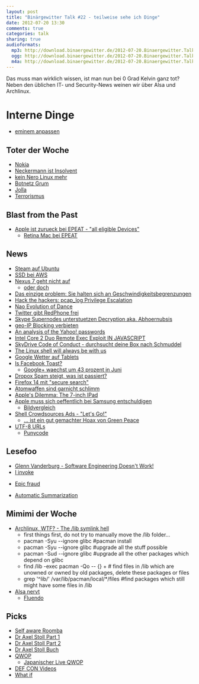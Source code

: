 ```yaml
---
layout: post
title: "Binärgewitter Talk #22 - teilweise sehe ich Dinge"
date: 2012-07-20 13:30
comments: true
categories: talk
sharing: true
audioformats:
  mp3: http://download.binaergewitter.de/2012-07-20.Binaergewitter.Talk.22.mp3
  ogg: http://download.binaergewitter.de/2012-07-20.Binaergewitter.Talk.22.ogg
  m4a: http://download.binaergewitter.de/2012-07-20.Binaergewitter.Talk.22.m4a
---
```

Das muss man wirklich wissen, ist man nun bei 0 Grad Kelvin ganz tot? Neben den üblichen IT- und Security-News weinen wir über Alsa und Archlinux.

# Interne Dinge
* [eminem anpassen]( https://github.com/Binaergewitter/eminem )

## Toter der Woche
* [Nokia](http://www.heise.de/newsticker/meldung/Nokia-stuerzt-weiter-ab-1647473.html )
* [Neckermann ist Insolvent](http://www.heise.de/newsticker/meldung/Neckermann-de-meldet-Insolvenz-an-1646755.html ) 
* [kein Nero Linux mehr](http://www.phoronix.com/scan.php?page=news_item&px=MTE0MjI )
* [Botnetz Grum]( http://www.bbc.com/news/technology-18898971 )
* [Jolla](http://www.pro-linux.de/news/1/18614/jolla-erhaelt-grossauftrag-aus-china.html )
* [Terrorismus]( http://www.dailymail.co.uk/news/article-2173122/Royal-Navys-largest-warship-sails-Thames-armed-forces-strength-Olympics.html )

## Blast from the Past
* [Apple ist zurueck bei EPEAT - "all eligible Devices"]( http://news.ycombinator.net/item?id=4240788 )
    * [Retina Mac bei EPEAT](http://ww2.epeat.net/PublicSearchResults.aspx?return=pm&epeatcountryid=1&manufacturer=32 )

## News
* [Steam auf Ubuntu]( http://blogs.valvesoftware.com/linux/steamd-penguins/ ) 
* [SSD bei AWS]( http://aws.typepad.com/aws/2012/07/new-high-io-ec2-instance-type-hi14xlarge.html ) 
* [Nexus 7 geht nicht auf]( http://www.youtube.com/watch?v=32DD4DF7Qpo )
    * [oder doch]( https://www.youtube.com/watch?v=GWl1m0Cd4eI )
* [Das einzige problem: Sie halten sich an Geschwindigkeitsbegrenzungen]( http://www.slate.com/blogs/future_tense/2012/07/13/eric_schmidt_on_self_driving_cars_biggest_problem_they_obey_speed_limits.html )
* [Hack the hackers: pcap_log Privilege Escalation]( http://packetstormsecurity.org/files/114784/metasploit-localroot.txt )
* [Nao Evolution of Dance]( http://www.youtube.com/watch?v=2laujomh0JY )    
* [Twitter gibt RedPhone frei]( https://github.com/WhisperSystems/RedPhone )
* [Skype Supernodes unterstuetzen Decryption aka. Abhoernubsis]( http://news.ycombinator.net/item?id=4254925 )
* [geo-IP Blocking verbieten]( http://delimiter.com.au/2012/07/19/choice-wants-geo-ip-blocking-abolished/ )
* [An analysis of the Yahoo! passwords]( http://isc.sans.edu/diary.html?storyid=13720&rss )
* [Intel Core 2 Duo Remote Exec Exploit IN JAVASCRIPT]( http://news.ycombinator.net/item?id=4245982 )
* [SkyDrive Code of Conduct - durchsucht deine Box nach Schmuddel]( http://wmpoweruser.com/watch-what-you-store-on-skydriveyou-may-lose-your-microsoft-life/ )
* [The Linux shell will always be with us]( http://www.zdnet.com/the-linux-shell-will-always-be-with-us-7000000742/ )
* [Google Wetter auf Tablets](http://www.engadget.com/2012/07/18/google-adds-interactive-weather-to-tablets/ )
* [Is Facebook Toast?]( http://www.datamation.com/feature/is-facebook-toast-1.html )
    * [Google+ waechst um 43 prozent in Juni]( http://news.ycombinator.net/item?id=4257108 )
* [Dropox Spam steigt, was ist passiert?]( http://news.techworld.com/security/3370518/spike-in-dropbox-spam-raises-security-worries/ )
* [Firefox 14 mit "secure search"]( http://arstechnica.com/information-technology/2012/07/firefox-14-arrives-with-secure-search/ )
* [Atomwaffen sind garnicht schlimm]( http://www.npr.org/blogs/krulwich/2012/07/16/156851175/five-men-agree-to-stand-directly-under-an-exploding-nuclear-bomb?ps=cprs )
* [Apple's Dilemma: The 7-inch IPad](http://connectedmonster.com/2012/07/17/apples-dilemma-the-7-inch-ipad/ )
* [Apple muss sich oeffentlich bei Samsung entschuldigen]( http://www.bloomberg.com/news/2012-07-18/apple-must-publish-notice-samsung-didn-t-copy-ipad-judge-says.html )
   * [Bildvergleich](i.imgur.com/TmUj2.jpg )
* [Shell Crowdsources Ads - "Let's Go!"]( http://arcticready.com/social/gallery )
    * [... ist ein gut gemachter Hoax von Green Peace]( http://www.upi.com/blog/2012/07/17/Shell-Lets-Go-campaign-a-brilliant-elaborate-hoax-UPDATED/5651342541859/#!/2/ )
* [UTF-8 URLs]( http://موقع.وزارة-الاتصالات.مصر/ )
    * [Punycode]( http://en.wikipedia.org/wiki/Punycode )
    
## Lesefoo
* [Glenn Vanderburg - Software Engineering Doesn't Work!]( http://www.youtube.com/watch?v=NCns726nBhQ#t=9m42s )
* [I invoke]( http://pastebin.com/q0hTkwFh )
- [Epic fraud]( http://arstechnica.com/science/2012/07/epic-fraud-how-to-succeed-in-science-without-doing-any/ )
* [Automatic Summarization]( http://en.wikipedia.org/wiki/Automatic_summarization )

## Mimimi der Woche
- [Archlinux, WTF? - The /lib symlink hell]( https://wiki.archlinux.org/index.php/DeveloperWiki:usrlib )
    - first things first, do not try to manually move the /lib folder...
    - pacman -Syu --ignore glibc #pacman install
    - pacman -Syu --ignore glibc #upgrade all the stuff possible
    - pacman -Sud --ignore glibc #upgrade all the other packages which depend on glibc
    - find /lib -exec pacman -Qo -- {} + # find files in /lib which are unowned or owned by old packages, delete these packages or files
    - grep '^lib/' /var/lib/pacman/local/*/files #find packages which still might have some files in /lib
- [Alsa nervt]( https://twitter.com/rb2k/status/225737496334577664 )
  - [Fluendo](http://fluendo.com )

## Picks
* [Self aware Roomba]( http://twitter.com/SelfAwareROOMBA )
* [Dr Axel Stoll Part 1]( http://www.youtube.com/watch?v=NYiZR6-_37I )
* [Dr Axel Stoll Part 2]( http://www.youtube.com/watch?v=EKMUOY8YSW8 )
* [Dr Axel Stoll Buch]( http://amzn.to/Lvj27J )
* [QWOP]( http://www.foddy.net/Athletics.html )
    * [Japanischer Live QWOP](http://25.media.tumblr.com/tumblr_m6khue2PGA1qdlh1io1_250.gif )
* [DEF CON Videos]( https://media.defcon.org/ )
* [What if]( http://what-if.xkcd.com )

